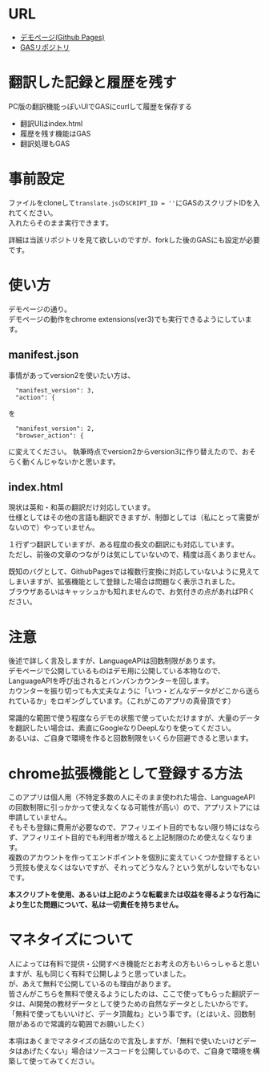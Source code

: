 # URL
- [デモページ(Github Pages)](https://shimajima-eiji.github.io/__Operation-Maintenance/translate/chrome_extensions)
- [GASリポジトリ](https://github.com/shimajima-eiji/--GAS_v5_Translate)

# 翻訳した記録と履歴を残す
PC版の翻訳機能っぽいUIでGASにcurlして履歴を保存する

- 翻訳UIはindex.html
- 履歴を残す機能はGAS
- 翻訳処理もGAS

# 事前設定
ファイルをcloneして`translate.js`の`SCRIPT_ID = ''`にGASのスクリプトIDを入れてください。<br />
入れたらそのまま実行できます。

詳細は当該リポジトリを見て欲しいのですが、forkした後のGASにも設定が必要です。

# 使い方
デモページの通り。<br />
デモページの動作をchrome extensions(ver3)でも実行できるようにしています。

## manifest.json
事情があってversion2を使いたい方は、

```
  "manifest_version": 3,
  "action": {
```

を

```
  "manifest_version": 2,
  "browser_action": {
```

に変えてください。
執筆時点でversion2からversion3に作り替えたので、おそらく動くんじゃないかと思います。

## index.html
現状は英和・和英の翻訳だけ対応しています。<br />
仕様としてはその他の言語も翻訳できますが、制御としては（私にとって需要がないので）やっていません。

１行ずつ翻訳していますが、ある程度の長文の翻訳にも対応しています。<br />
ただし、前後の文章のつながりは気にしていないので、精度は高くありません。

既知のバグとして、GithubPagesでは複数行変換に対応していないように見えてしまいますが、拡張機能として登録した場合は問題なく表示されました。<br />
ブラウザあるいはキャッシュかも知れませんので、お気付きの点があればPRください。

# 注意
後述で詳しく言及しますが、LanguageAPIは回数制限があります。<br />
デモページで公開しているものはデモ用に公開している本物なので、LanguageAPIを呼び出されるとバンバンカウンターを回します。<br />
カウンターを振り切っても大丈夫なように「いつ・どんなデータがどこから送られているか」をロギングしています。（これがこのアプリの真骨頂です）

常識的な範囲で使う程度ならデモの状態で使っていただけますが、大量のデータを翻訳したい場合は、素直にGoogleなりDeepLなりを使ってください。<br />
あるいは、ご自身で環境を作ると回数制限をいくらか回避できると思います。

# chrome拡張機能として登録する方法
このアプリは個人用（不特定多数の人にそのまま使われた場合、LanguageAPIの回数制限に引っかかって使えなくなる可能性が高い）ので、アプリストアには申請していません。<br />
そもそも登録に費用が必要なので、アフィリエイト目的でもない限り特にはならず、アフィリエイト目的でも利用者が増えると上記制限のため使えなくなります。<br />
複数のアカウントを作ってエンドポイントを個別に変えていくつか登録するという荒技も使えなくはないですが、それってどうなん？という気がしないでもないです。

**本スクリプトを使用、あるいは上記のような転載または収益を得るような行為により生じた問題について、私は一切責任を持ちません。**

# マネタイズについて
人によっては有料で提供・公開すべき機能だとお考えの方もいらっしゃると思いますが、私も同じく有料で公開しようと思っていました。<br />
が、あえて無料で公開しているのも理由があります。<br />
皆さんがこちらを無料で使えるようにしたのは、ここで使ってもらった翻訳データは、AI開発の教材データとして使うための自然なデータとしたいからです。<br />
「無料で使ってもいいけど、データ頂戴ね」という事です。（とはいえ、回数制限があるので常識的な範囲でお願いしたく）

本項はあくまでマネタイズの話なので言及しますが、「無料で使いたいけどデータはあげたくない」場合はソースコードを公開しているので、ご自身で環境を構築して使ってみてください。
